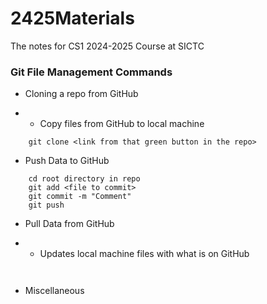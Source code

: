 # 2425Materials
The notes for CS1 2024-2025 Course at SICTC


### Git File Management Commands

- Cloning a repo from GitHub

- - Copy files from GitHub to local machine

```
    git clone <link from that green button in the repo>
```

- Push Data to GitHub

```
    cd root directory in repo
    git add <file to commit>
    git commit -m "Comment"
    git push 
```

- Pull Data from GitHub

- - Updates local machine files with what is on GitHub

```
    
```
- Miscellaneous 
